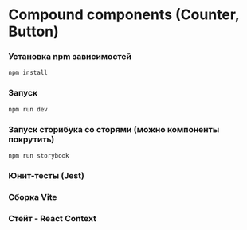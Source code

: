 # Compound сomponents (Counter, Button)

### Установка npm зависимостей
`npm install`

### Запуск 
`npm run dev`

### Запуск сторибука со сторями (можно компоненты покрутить)
`npm run storybook`

### Юнит-тесты (Jest)
### Сборка Vite

### Стейт - React Context


